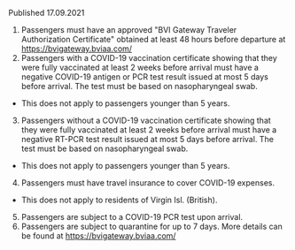 Published 17.09.2021
1. Passengers must have an approved "BVI Gateway Traveler Authorization Certificate" obtained at least 48 hours before departure at <a href="https://bvigateway.bviaa.com/">https://bvigateway.bviaa.com/</a>
2. Passengers with a COVID-19 vaccination certificate showing that they were fully vaccinated at least 2 weeks before arrival must have a negative COVID-19 antigen or PCR test result issued at most 5 days before arrival. The test must be based on nasopharyngeal swab.
- This does not apply to passengers younger than 5 years.
3. Passengers without a COVID-19 vaccination certificate showing that they were fully vaccinated at least 2 weeks before arrival must have a negative RT-PCR test result issued at most 5 days before arrival. The test must be based on nasopharyngeal swab.
- This does not apply to passengers younger than 5 years.
4. Passengers must have travel insurance to cover COVID-19 expenses.
- This does not apply to residents of Virgin Isl. (British).
5. Passengers are subject to a COVID-19 PCR test upon arrival.
6. Passengers are subject to quarantine for up to 7 days. More details can be found at <a href="https://bvigateway.bviaa.com/">https://bvigateway.bviaa.com/</a>